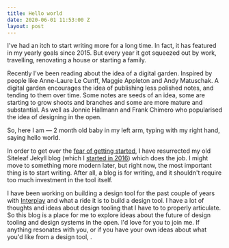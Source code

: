 ```yaml
---
title: Hello world
date: 2020-06-01 11:53:00 Z
layout: post
---
```


I've had an itch to start writing more for a long time. In fact, it has featured in my yearly goals since 2015. But every year it got squeezed out by work, travelling, renovating a house or starting a family. 

Recently I've been reading about the idea of a digital garden. Inspired by people like Anne-Laure Le Cunff, Maggie Appleton and Andy Matuschak. A digital garden encourages the idea of publishing less polished notes, and tending to them over time. Some notes are seeds of an idea, some are starting to grow shoots and branches and some are more mature and substantial. As well as Jonnie Hallmann and Frank Chimero who popularised the idea of designing in the open. 

So, here I am — 2 month old baby in my left arm,  typing with my right hand, saying hello world.

In order to get over the [fear of getting started](https://www.shuomi.me/blog/dont-wait-until-conditions-are-perfect-how-to-beat-fear), I have resurrected my old Siteleaf Jekyll blog (which I [started in 2016](https://github.com/peterjrr/peterjrr.github.io/commit/1456ca7491cd3b28109d0dfde2f9945e916c75db)) which does the job. I might move to something more modern later, but right now, the most important thing is to start writing. After all, a blog is for writing, and it shouldn't require too much investment in the tool itself.

I have been working on building a design tool for the past couple of years with [Interplay](http://interplayapp.com) and what a ride it is to build a design tool. I have a lot of thoughts and ideas about design tooling that I have to to properly articulate. So this blog is a place for me to explore ideas about the future of design tooling and design systems in the open. I'd love for you to join me. If anything resonates with you, or if you have your own ideas about what you'd like from a design tool, .
